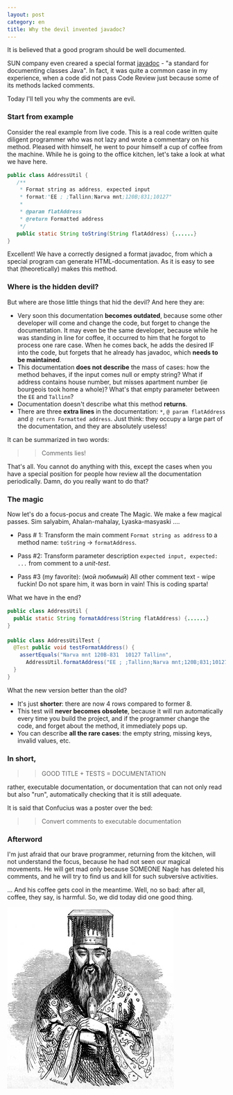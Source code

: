 ```yaml
---
layout: post
category: en
title: Why the devil invented javadoc?
---
```


It is believed that a good program should be well documented.

SUN company even creared a special format [javadoc](https://ru.wikipedia.org/wiki/Javadoc) - "a standard for 
documenting classes Java". In fact, it was quite a common case in my experience, when a code did not pass Code Review 
just because some of its methods lacked comments.

Today I'll tell you why the comments are evil.

<!--more-->

### Start from example

Consider the real example from live code. 
This is a real code written quite diligent programmer who was not lazy and wrote a commentary on his method. 
Pleased with himself, he went to pour himself a cup of coffee from the machine. 
While he is going to the office kitchen, let's take a look at what we have here.

```java
public class AddressUtil {
   /**
    * Format string as address, expected input
    * format:"EE ; ;Tallinn;Narva mnt;120B;831;10127"
    *
    * @param flatAddress
    * @return Formatted address
    */
   public static String toString(String flatAddress) {......}
}
```
 
Excellent! We have a correctly designed a format javadoc, from which a special program can generate HTML-documentation.
As it is easy to see that (theoretically) makes this method.

### Where is the hidden devil?

But where are those little things that hid the devil? And here they are:

* Very soon this documentation **becomes outdated**, because some other developer will come and change the code, but 
forget to change the documentation. It may even be the same developer, because while he was standing in line for coffee, 
it occurred to him that he forgot to process one rare case. When he comes back, he adds the desired IF into the code, 
but forgets that he already has javadoc, which __needs to be maintained__.
* This documentation **does not describe** the mass of cases: how the method behaves, if the input comes null or empty 
string? What if address contains house number, but misses apartment number (ie bourgeois took home a whole)? 
What's that empty parameter between the `EE` and `Tallinn`?
* Documentation doesn't describe what this method **returns**.
* There are three **extra lines** in the documentation: `*`, `@ param flatAddress` and `@ return Formatted address`. 
Just think: they occupy a large part of the documentation, and they are absolutely useless!

It can be summarized in two words: 
>> Comments lies!

That's all. You cannot do anything with this, except the cases when you have a special position for people how review 
all the documentation periodically. Damn, do you really want to do that?

### The magic

Now let's do a focus-pocus and create The Magic. We make a few magical passes. Sim salyabim, Ahalan-mahalay, Lyaska-masyaski ....

* Pass # 1: Transform the main comment `Format string as address` to a method name: `toString` -> `formatAddress`.

* Pass #2: Transform parameter description `expected input, expected: ...` from comment to a _unit-test_.

* Pass #3 (my favorite): (мой любимый) All other comment text - wipe fuckin! Do not spare him, it was born in vain! This is coding sparta!

What we have in the end?

```java
public class AddressUtil {
  public static String formatAddress(String flatAddress) {......}
}

public class AddressUtilTest {
  @Test public void testFormatAddress() {
    assertEquals("Narva mnt 120B-831  10127 Tallinn", 
      AddressUtil.formatAddress("EE ; ;Tallinn;Narva mnt;120B;831;10127"));
  }
}
```

What the new version better than the old?

* It's just **shorter**: there are now 4 rows compared to former 8.
* This test will **never becomes obsolete**, because it will run automatically every time you build the project, and 
if the programmer change the code, and forget about the method, it immediately pops up.
* You can describe **all the rare cases**: the empty string, missing keys, invalid values, etc.


### In short,

>> GOOD TITLE + TESTS = DOCUMENTATION

rather, executable documentation, or documentation that can not only read but also "run", automatically checking that it is still adequate.

It is said that Confucius was a poster over the bed:

>> Convert comments to executable documentation

### Afterword

I'm just afraid that our brave programmer, returning from the kitchen, will not understand the focus, because he had not 
seen our magical movements. He will get mad only because SOMEONE Nagle has deleted his comments, and he will try to 
find us and kill for such subversive activities.

... And his coffee gets cool in the meantime. Well, no so bad: after all, coffee, they say, is harmful. So, we did today did one good thing.

![Confucius](/public/img/confucius.jpg)